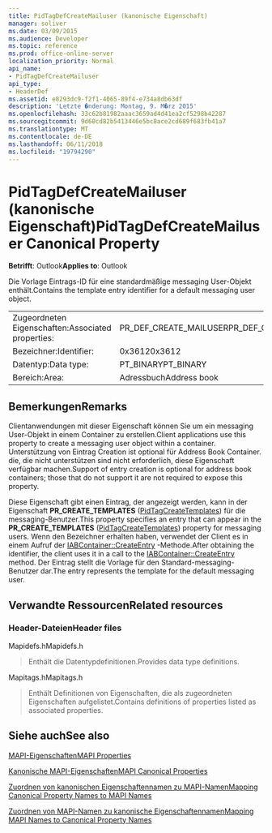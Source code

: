 ```yaml
---
title: PidTagDefCreateMailuser (kanonische Eigenschaft)
manager: soliver
ms.date: 03/09/2015
ms.audience: Developer
ms.topic: reference
ms.prod: office-online-server
localization_priority: Normal
api_name:
- PidTagDefCreateMailuser
api_type:
- HeaderDef
ms.assetid: e8293dc9-f2f1-4065-89f4-e734a8db63df
description: 'Letzte �nderung: Montag, 9. M�rz 2015'
ms.openlocfilehash: 33c62b81982aaac3659ad4d41ea2cf5298b42287
ms.sourcegitcommit: 9d60cd82b5413446e5bc8ace2cd689f683fb41a7
ms.translationtype: MT
ms.contentlocale: de-DE
ms.lasthandoff: 06/11/2018
ms.locfileid: "19794290"
---
```

# <a name="pidtagdefcreatemailuser-canonical-property"></a><span data-ttu-id="bc45f-103">PidTagDefCreateMailuser (kanonische Eigenschaft)</span><span class="sxs-lookup"><span data-stu-id="bc45f-103">PidTagDefCreateMailuser Canonical Property</span></span>

  
  
<span data-ttu-id="bc45f-104">**Betrifft**: Outlook</span><span class="sxs-lookup"><span data-stu-id="bc45f-104">**Applies to**: Outlook</span></span> 
  
<span data-ttu-id="bc45f-105">Die Vorlage Eintrags-ID für eine standardmäßige messaging User-Objekt enthält.</span><span class="sxs-lookup"><span data-stu-id="bc45f-105">Contains the template entry identifier for a default messaging user object.</span></span> 
  
|||
|:-----|:-----|
|<span data-ttu-id="bc45f-106">Zugeordneten Eigenschaften:</span><span class="sxs-lookup"><span data-stu-id="bc45f-106">Associated properties:</span></span>  <br/> |<span data-ttu-id="bc45f-107">PR_DEF_CREATE_MAILUSER</span><span class="sxs-lookup"><span data-stu-id="bc45f-107">PR_DEF_CREATE_MAILUSER</span></span>  <br/> |
|<span data-ttu-id="bc45f-108">Bezeichner:</span><span class="sxs-lookup"><span data-stu-id="bc45f-108">Identifier:</span></span>  <br/> |<span data-ttu-id="bc45f-109">0x3612</span><span class="sxs-lookup"><span data-stu-id="bc45f-109">0x3612</span></span>  <br/> |
|<span data-ttu-id="bc45f-110">Datentyp:</span><span class="sxs-lookup"><span data-stu-id="bc45f-110">Data type:</span></span>  <br/> |<span data-ttu-id="bc45f-111">PT_BINARY</span><span class="sxs-lookup"><span data-stu-id="bc45f-111">PT_BINARY</span></span>  <br/> |
|<span data-ttu-id="bc45f-112">Bereich:</span><span class="sxs-lookup"><span data-stu-id="bc45f-112">Area:</span></span>  <br/> |<span data-ttu-id="bc45f-113">Adressbuch</span><span class="sxs-lookup"><span data-stu-id="bc45f-113">Address book</span></span>  <br/> |
   
## <a name="remarks"></a><span data-ttu-id="bc45f-114">Bemerkungen</span><span class="sxs-lookup"><span data-stu-id="bc45f-114">Remarks</span></span>

<span data-ttu-id="bc45f-115">Clientanwendungen mit dieser Eigenschaft können Sie um ein messaging User-Objekt in einem Container zu erstellen.</span><span class="sxs-lookup"><span data-stu-id="bc45f-115">Client applications use this property to create a messaging user object within a container.</span></span> <span data-ttu-id="bc45f-116">Unterstützung von Eintrag Creation ist optional für Address Book Container. die, die nicht unterstützen sind nicht erforderlich, diese Eigenschaft verfügbar machen.</span><span class="sxs-lookup"><span data-stu-id="bc45f-116">Support of entry creation is optional for address book containers; those that do not support it are not required to expose this property.</span></span> 
  
<span data-ttu-id="bc45f-117">Diese Eigenschaft gibt einen Eintrag, der angezeigt werden, kann in der Eigenschaft **PR_CREATE_TEMPLATES** ([PidTagCreateTemplates](pidtagcreatetemplates-canonical-property.md)) für die messaging-Benutzer.</span><span class="sxs-lookup"><span data-stu-id="bc45f-117">This property specifies an entry that can appear in the **PR_CREATE_TEMPLATES** ([PidTagCreateTemplates](pidtagcreatetemplates-canonical-property.md)) property for messaging users.</span></span> <span data-ttu-id="bc45f-118">Wenn den Bezeichner erhalten haben, verwendet der Client es in einem Aufruf der [IABContainer::CreateEntry](iabcontainer-createentry.md) -Methode.</span><span class="sxs-lookup"><span data-stu-id="bc45f-118">After obtaining the identifier, the client uses it in a call to the [IABContainer::CreateEntry](iabcontainer-createentry.md) method.</span></span> <span data-ttu-id="bc45f-119">Der Eintrag stellt die Vorlage für den Standard-messaging-Benutzer dar.</span><span class="sxs-lookup"><span data-stu-id="bc45f-119">The entry represents the template for the default messaging user.</span></span> 
  
## <a name="related-resources"></a><span data-ttu-id="bc45f-120">Verwandte Ressourcen</span><span class="sxs-lookup"><span data-stu-id="bc45f-120">Related resources</span></span>

### <a name="header-files"></a><span data-ttu-id="bc45f-121">Header-Dateien</span><span class="sxs-lookup"><span data-stu-id="bc45f-121">Header files</span></span>

<span data-ttu-id="bc45f-122">Mapidefs.h</span><span class="sxs-lookup"><span data-stu-id="bc45f-122">Mapidefs.h</span></span>
  
> <span data-ttu-id="bc45f-123">Enthält die Datentypdefinitionen.</span><span class="sxs-lookup"><span data-stu-id="bc45f-123">Provides data type definitions.</span></span>
    
<span data-ttu-id="bc45f-124">Mapitags.h</span><span class="sxs-lookup"><span data-stu-id="bc45f-124">Mapitags.h</span></span>
  
> <span data-ttu-id="bc45f-125">Enthält Definitionen von Eigenschaften, die als zugeordneten Eigenschaften aufgelistet.</span><span class="sxs-lookup"><span data-stu-id="bc45f-125">Contains definitions of properties listed as associated properties.</span></span>
    
## <a name="see-also"></a><span data-ttu-id="bc45f-126">Siehe auch</span><span class="sxs-lookup"><span data-stu-id="bc45f-126">See also</span></span>



[<span data-ttu-id="bc45f-127">MAPI-Eigenschaften</span><span class="sxs-lookup"><span data-stu-id="bc45f-127">MAPI Properties</span></span>](mapi-properties.md)
  
[<span data-ttu-id="bc45f-128">Kanonische MAPI-Eigenschaften</span><span class="sxs-lookup"><span data-stu-id="bc45f-128">MAPI Canonical Properties</span></span>](mapi-canonical-properties.md)
  
[<span data-ttu-id="bc45f-129">Zuordnen von kanonischen Eigenschaftennamen zu MAPI-Namen</span><span class="sxs-lookup"><span data-stu-id="bc45f-129">Mapping Canonical Property Names to MAPI Names</span></span>](mapping-canonical-property-names-to-mapi-names.md)
  
[<span data-ttu-id="bc45f-130">Zuordnen von MAPI-Namen zu kanonische Eigenschaftennamen</span><span class="sxs-lookup"><span data-stu-id="bc45f-130">Mapping MAPI Names to Canonical Property Names</span></span>](mapping-mapi-names-to-canonical-property-names.md)

